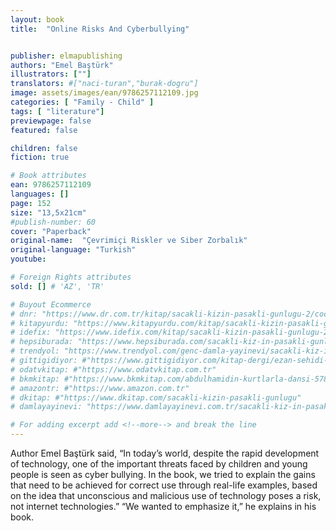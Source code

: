 ```yaml
---
layout: book
title:  "Online Risks And Cyberbullying"


publisher: elmapublishing
authors: "Emel Baştürk"
illustrators: [""]
translators: #["naci-turan","burak-dogru"]
image: assets/images/ean/9786257112109.jpg
categories: [ "Family - Child" ]
tags: [ "literature"]
previewpage: false
featured: false

children: false
fiction: true

# Book attributes
ean: 9786257112109
languages: []
page: 152
size: "13,5x21cm"
#publish-number: 60
cover: "Paperback"
original-name:  "Çevrimiçi Riskler ve Siber Zorbalık"
original-language: "Turkish"
youtube:

# Foreign Rights attributes
sold: [] # 'AZ', 'TR'

# Buyout Ecommerce
# dnr: "https://www.dr.com.tr/kitap/sacakli-kizin-pasakli-gunlugu-2/cocuk-ve-genclik/genclik-10-yas/roman-oyku/urunno=0001893059001"
# kitapyurdu: "https://www.kitapyurdu.com/kitap/sacakli-kizin-pasakli-gunlugu-2-/560122.html&filter_name=Sa%C3%A7akl%C4%B1+K%C4%B1z%27%C4%B1n+Pasakl%C4%B1+G%C3%BCnl%C3%BC%C4%9F%C3%BC+2"
# idefix: "https://www.idefix.com/kitap/sacakli-kizin-pasakli-gunlugu-2/cocuk-ve-genclik/genclik-10-yas/roman-oyku/urunno=0001893059001"
# hepsiburada: "https://www.hepsiburada.com/sacakli-kiz-in-pasakli-gunlugu-2-damla-yayinevi-p-HBV000012ER86"
# trendyol: "https://www.trendyol.com/genc-damla-yayinevi/sacakli-kiz-in-pasakli-gunlugu-2-p-54825777"
# gittigidiyor: #"https://www.gittigidiyor.com/kitap-dergi/ezan-sehidi-adnan-menderes_pdp_732728793"
# odatvkitap: #"https://www.odatvkitap.com.tr"
# bkmkitap: #"https://www.bkmkitap.com/abdulhamidin-kurtlarla-dansi-578226"
# amazontr: #"https://www.amazon.com.tr"
# dkitap: #"https://www.dkitap.com/sacakli-kizin-pasakli-gunlugu"
# damlayayinevi: "https://www.damlayayinevi.com.tr/sacakli-kiz-in-pasakli-gunlugu-2-bu-iste-bi-terslik-var"

# For adding excerpt add <!--more--> and break the line
---
```

Author Emel Baştürk said, “In today’s world, despite the rapid development of technology, one of
the important threats faced by children and young
people is seen as cyber bullying. In the book, we
tried to explain the gains that need to be achieved
for correct use through real-life examples, based
on the idea that unconscious and malicious use of
technology poses a risk, not internet technologies.”
“We wanted to emphasize it,” he explains in his
book.
<!--more--> 

